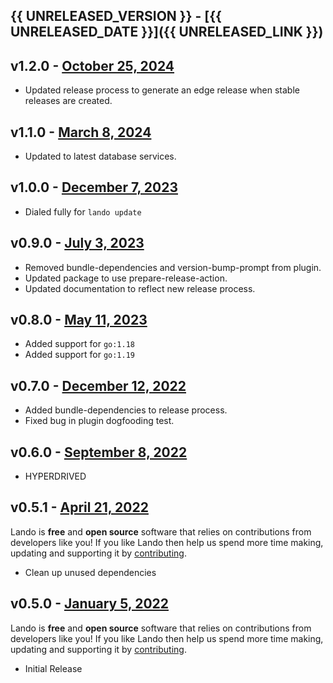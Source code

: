 ## {{ UNRELEASED_VERSION }} - [{{ UNRELEASED_DATE }}]({{ UNRELEASED_LINK }})

## v1.2.0 - [October 25, 2024](https://github.com/lando/go/releases/tag/v1.2.0)

* Updated release process to generate an edge release when stable releases are created.

## v1.1.0 - [March 8, 2024](https://github.com/lando/go/releases/tag/v1.1.0)

* Updated to latest database services.

## v1.0.0 - [December 7, 2023](https://github.com/lando/go/releases/tag/v1.0.0)

* Dialed fully for `lando update`

## v0.9.0 - [July 3, 2023](https://github.com/lando/go/releases/tag/v0.9.0)

* Removed bundle-dependencies and version-bump-prompt from plugin.
* Updated package to use prepare-release-action.
* Updated documentation to reflect new release process.

## v0.8.0 - [May 11, 2023](https://github.com/lando/go/releases/tag/v0.8.0)

* Added support for `go:1.18`
* Added support for `go:1.19`

## v0.7.0 - [December 12, 2022](https://github.com/lando/go/releases/tag/v0.7.0)

* Added bundle-dependencies to release process.
* Fixed bug in plugin dogfooding test.

## v0.6.0 - [September 8, 2022](https://github.com/lando/go/releases/tag/v0.6.0)

* HYPERDRIVED

## v0.5.1 - [April 21, 2022](https://github.com/lando/go/releases/tag/v0.5.1)

Lando is **free** and **open source** software that relies on contributions from developers like you! If you like Lando then help us spend more time making, updating and supporting it by [contributing](https://github.com/sponsors/lando).

* Clean up unused dependencies

## v0.5.0 - [January 5, 2022](https://github.com/lando/go/releases/tag/v0.5.0)

Lando is **free** and **open source** software that relies on contributions from developers like you! If you like Lando then help us spend more time making, updating and supporting it by [contributing](https://github.com/sponsors/lando).

* Initial Release
